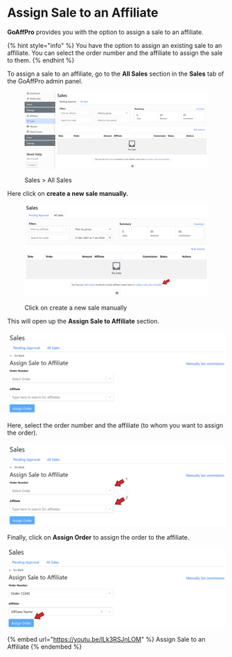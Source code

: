 # Assign Sale to an Affiliate

**GoAffPro** provides you with the option to assign a sale to an affiliate.

{% hint style="info" %}
You have the option to assign an existing sale to an affiliate. You can select the order number and the affiliate to assign the sale to them.
{% endhint %}

To assign a sale to an affiliate, go to the **All Sales** section in the **Sales** tab of the GoAffPro admin panel.

<figure><img src="../../.gitbook/assets/image (82).png" alt=""><figcaption><p>Sales > All Sales</p></figcaption></figure>

Here click on **create a new sale manually.**

<figure><img src="../../.gitbook/assets/Screenshot 2024-06-03 1718305.png" alt=""><figcaption><p>Click on create a new sale manually</p></figcaption></figure>

This will open up the **Assign Sale to Affiliate** section.

![Assign Sale to Affiliate section](<../../.gitbook/assets/Annotation 2020-01-06 190150.png>)

Here, select the order number and the affiliate (to whom you want to assign the order).

![Select the order number and affiliate](<../../.gitbook/assets/Annotation 2020-01-06 190150 (1).png>)

Finally, click on **Assign Order** to assign the order to the affiliate.

![Click on Assign Order](<../../.gitbook/assets/Annotation 2020-01-06 190813.png>)

{% embed url="https://youtu.be/lLk3RSJnLOM" %}
Assign Sale to an Affiliate
{% endembed %}
